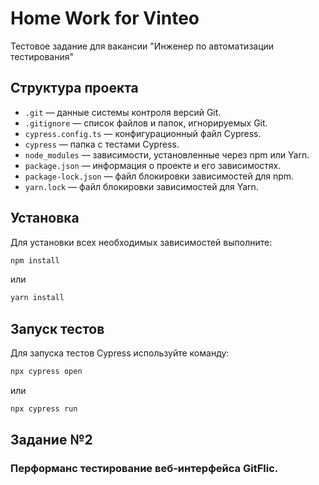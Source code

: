 
# Home Work for Vinteo

Тестовое задание для вакансии "Инженер по автоматизации тестирования"

## Структура проекта

- `.git` — данные системы контроля версий Git.
- `.gitignore` — список файлов и папок, игнорируемых Git.
- `cypress.config.ts` — конфигурационный файл Cypress.
- `cypress` — папка с тестами Cypress.
- `node_modules` — зависимости, установленные через npm или Yarn.
- `package.json` — информация о проекте и его зависимостях.
- `package-lock.json` — файл блокировки зависимостей для npm.
- `yarn.lock` — файл блокировки зависимостей для Yarn.

## Установка

Для установки всех необходимых зависимостей выполните:

```bash
npm install
```
или
```bash
yarn install
```

## Запуск тестов

Для запуска тестов Cypress используйте команду:

```bash
npx cypress open
```
или
```bash
npx cypress run
```

## Задание №2 
### Перформанс тестирование веб-интерфейса GitFlic.
